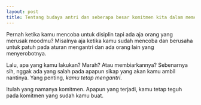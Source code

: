 ```yaml
--- 
layout: post
title: Tentang budaya antri dan seberapa besar komitmen kita dalam memegang suatu kedisiplinan
--- 
```


Pernah ketika kamu mencoba untuk disiplin tapi ada aja orang yang merusak moodmu? Misalnya aja ketika kamu sudah mencoba dan berusaha untuk patuh pada aturan mengantri dan ada orang lain yang menyerobotnya.

Lalu, apa yang kamu lakukan? Marah? Atau membiarkannya? Sebenarnya sih, nggak ada yang salah pada apapun sikap yang akan kamu ambil nantinya. Yang penting, _kamu tetap mengantri_.

Itulah yang namanya komitmen. Apapun yang terjadi, kamu tetap teguh pada komitmen yang sudah kamu buat.
